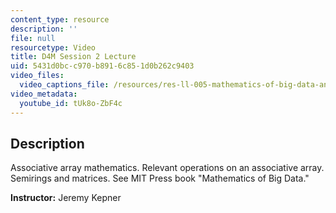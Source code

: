 ```yaml
---
content_type: resource
description: ''
file: null
resourcetype: Video
title: D4M Session 2 Lecture
uid: 5431d0bc-c970-b891-6c85-1d0b262c9403
video_files:
  video_captions_file: /resources/res-ll-005-mathematics-of-big-data-and-machine-learning-january-iap-2020/class-videos/d4m-session-2-lecture/tUk8o-ZbF4c.vtt
video_metadata:
  youtube_id: tUk8o-ZbF4c
---
```


Description
-----------

Associative array mathematics. Relevant operations on an associative array. Semirings and matrices. See MIT Press book "Mathematics of Big Data."

**Instructor:** Jeremy Kepner